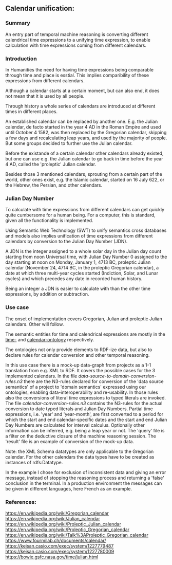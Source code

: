 ## Calendar unification:

### Summary
An entry part of temporal machine reasoning is converting different calendrical time expressions to a unifying time expression, to enable calculation with time expressions coming from different calendars.

### Introduction
In Humanities the need for having time expressions being comparable through time and place is esstial.
This implies comparibility of these expressions from different calendars.

Although a calendar starts at a certain moment, but can also end, it does not mean that it is used by all people.

Through history a whole series of calendars are introduced at different times in different places.

An established calendar can be replaced by another one. E.g. the Julian calendar, de facto started in the year 4 AD in the Roman Empire and used until October 4 1582, was then replaced by the Gregorian calendar, skipping a few days and recalculating leap years, and used by the majority of people.
But some groups decided to further use the Julian calendar.

Before the existande of a certain calendar other calendars already existed, but one can use e.g. the Julian calendar to go back in time before the year 4 AD, called the 'proleptic' Julian calendar.

Besides those 3 mentioned calendars, sprouting from a certain part of the world, other ones exist, e.g. the Islamic calendar, started on 16 July 622, or the Hebrew, the Persian, and other calendars.

### Julian Day Number
To calculate with time expressions from different calendars can get quickly quite cumbersome for a human being.
For a computer, this is standard, given all the functionality is implemented.

Using Semantic Web Technology (SWT) to unify semantics cross databases and models also implies unification of time expressions from different calendars by conversion to the Julian Day Number (JDN).

A JDN is the integer assigned to a whole solar day in the Julian day count starting from noon Universal time, with Julian Day Number 0 assigned to the day starting at noon on Monday, January 1, 4713 BC, proleptic Julian calendar (November 24, 4714 BC, in the proleptic Gregorian calendar), a date at which three multi-year cycles started (Indiction, Solar, and Lunar cycles) and which precedes any date in recorded human history.

Being an integer a JDN is easier to calculate with than the other time expressions, by addition or subtraction.

### Use case
The onset of implementation covers Gregorian, Julian and proleptic Julian calendars.
Other will follow.

The semantic entities for time and calendrical expressions are mostly in the [time-](https://github.com/nie-ine/Ontologies/blob/master/Nie-ontologies/Generic-ontologies/time-ontology.ttl) and [calendar-ontology](https://github.com/nie-ine/Ontologies/blob/master/Nie-ontologies/Generic-ontologies/calendar-ontology.ttl) respectively.

The ontologies not only provide elements to RDF-ize data, but also to declare rules for calendar conversion and other temporal reasoning.

In this use case there is a mock-up data-graph from projectx as a 1-1 translation from e.g. XML to RDF.
It covers the possible cases for the 3 implemented calendars. 
In the file *data-source-to-domain-conversion-rules.n3* there are the N3-rules declared for conversion of the 'data source semantics' of a project to 'domain semantics' expressed using our ontologies, enabling data-interoperability and re-usability.
In those rules also the conversions of literal time expressions to typed literals are invoked.
The file *calendar-conversion-rules.n3* contains the N3-rules for the actual conversion to date typed literals and Julian Day Numbers. Partial time expressions, i.e. 'year' and 'year-month', are first converted to a period for which the start and end calendar-specific dates and the start and end Julian Day Numbers are calculated for interval calculus. Optionally other information can be inferred, e.g. being a leap year or not.
The 'query' file is a filter on the deductive closure of the machine reasoning session.
The 'result' file is an example of conversion of the mock-up data.

Note: the XML Schema datatypes are only applicable to the Gregorian calendar. For the other calendars the data types have to be created as instances of rdfs:Datatype.

In the example I chose for exclusion of inconsistent data and giving an error message, instead of stopping the reasoning process and returning a 'false' conclusion in the terminal. In a production environment the messages can be given in different languages, here French as an example.

### References:
https://en.wikipedia.org/wiki/Gregorian_calendar  
https://en.wikipedia.org/wiki/Julian_calendar  
https://en.wikipedia.org/wiki/Proleptic_Julian_calendar  
https://en.wikipedia.org/wiki/Proleptic_Gregorian_calendar  
https://en.wikipedia.org/wiki/Talk%3AProleptic_Gregorian_calendar  
https://www.fourmilab.ch/documents/calendar/  
https://keisan.casio.com/exec/system/1227779487  
https://keisan.casio.com/exec/system/1227780009
https://bowie.gsfc.nasa.gov/time/julian.html  